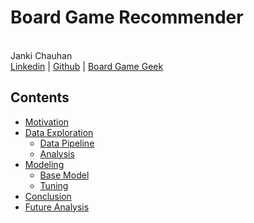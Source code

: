 # Board Game Recommender
<br>Janki Chauhan
<br>
[Linkedin](https://www.linkedin.com/in/jankichauhan/) | [Github](https://github.com/jankichauhan) | [Board Game Geek](https://boardgamegeek.com/user/jankichauhan)

## Contents

* [Motivation](#motivation)
* [Data Exploration](#data-exploration)
  * [Data Pipeline](#pipeline-source)
  * [Analysis](#analysis)
* [Modeling](#modeling)
  * [Base Model](#basemodel)
  * [Tuning](#tuning)
* [Conclusion](#conclusion)
* [Future Analysis](#future-analysis)
